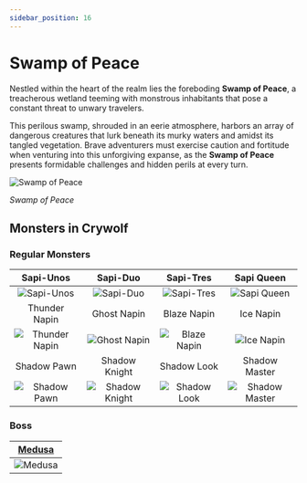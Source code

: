 ```yaml
---
sidebar_position: 16
---
```


# Swamp of Peace

Nestled within the heart of the realm lies the foreboding **Swamp of Peace**, a treacherous wetland teeming with monstrous inhabitants that pose a constant threat to unwary travelers.

This perilous swamp, shrouded in an eerie atmosphere, harbors an array of dangerous creatures that lurk beneath its murky waters and amidst its tangled vegetation. Brave adventurers must exercise caution and fortitude when venturing into this unforgiving expanse, as the **Swamp of Peace** presents formidable challenges and hidden perils at every turn.

![Swamp of Peace](/img/maps/swamp-of-peace.webp)

_Swamp of Peace_

## Monsters in Crywolf

### Regular Monsters

|                            Sapi-Unos                             |                             Sapi-Duo                             |                          Sapi-Tres                           |                            Sapi Queen                            |
| :--------------------------------------------------------------: | :--------------------------------------------------------------: | :----------------------------------------------------------: | :--------------------------------------------------------------: |
|     ![Sapi-Unos](/img/monsters/swamp-of-peace/sapi-unos.jpg)     |      ![Sapi-Duo](/img/monsters/swamp-of-peace/sapi-duo.jpg)      |   ![Sapi-Tres](/img/monsters/swamp-of-peace/sapi-tres.jpg)   |    ![Sapi Queen](/img/monsters/swamp-of-peace/sapi-queen.jpg)    |
|                          Thunder Napin                           |                           Ghost Napin                            |                         Blaze Napin                          |                            Ice Napin                             |
| ![Thunder Napin](/img/monsters/swamp-of-peace/thunder-napin.jpg) |   ![Ghost Napin](/img/monsters/swamp-of-peace/ghost-napin.jpg)   | ![Blaze Napin](/img/monsters/swamp-of-peace/blaze-napin.jpg) |     ![Ice Napin](/img/monsters/swamp-of-peace/ice-napin.jpg)     |
|                           Shadow Pawn                            |                          Shadow Knight                           |                         Shadow Look                          |                          Shadow Master                           |
|   ![Shadow Pawn](/img/monsters/swamp-of-peace/shadow-pawn.jpg)   | ![Shadow Knight](/img/monsters/swamp-of-peace/shadow-knight.jpg) | ![Shadow Look](/img/monsters/swamp-of-peace/shadow-look.jpg) | ![Shadow Master](/img/monsters/swamp-of-peace/shadow-master.jpg) |

### Boss

|     [Medusa](/special-monsters/bosses/medusa)      |
| :------------------------------------------------: |
| ![Medusa](/img/monsters/swamp-of-peace/medusa.jpg) |
